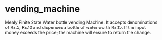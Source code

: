 # vending_machine
Mealy Finite State Water bottle vending Machine. It accepts denominations of Rs.5, Rs.10 and dispenses a bottle of water worth Rs.15. If the input  money exceeds the price; the machine will ensure to return the change.
